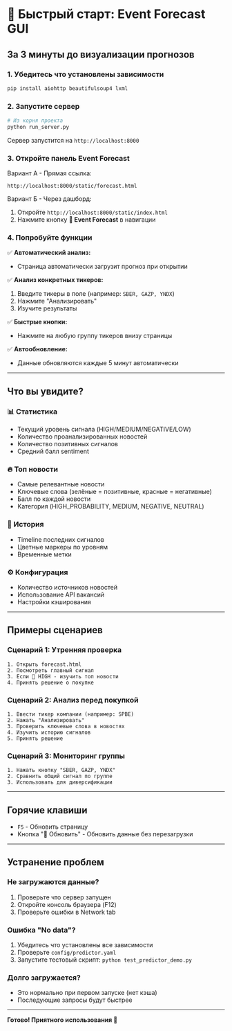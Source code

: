 # 🚀 Быстрый старт: Event Forecast GUI

## За 3 минуты до визуализации прогнозов

### 1. Убедитесь что установлены зависимости

```bash
pip install aiohttp beautifulsoup4 lxml
```

### 2. Запустите сервер

```bash
# Из корня проекта
python run_server.py
```

Сервер запустится на `http://localhost:8000`

### 3. Откройте панель Event Forecast

Вариант А - Прямая ссылка:
```
http://localhost:8000/static/forecast.html
```

Вариант Б - Через дашборд:
1. Откройте `http://localhost:8000/static/index.html`
2. Нажмите кнопку **🔮 Event Forecast** в навигации

### 4. Попробуйте функции

✅ **Автоматический анализ:**
- Страница автоматически загрузит прогноз при открытии

✅ **Анализ конкретных тикеров:**
1. Введите тикеры в поле (например: `SBER, GAZP, YNDX`)
2. Нажмите "Анализировать"
3. Изучите результаты

✅ **Быстрые кнопки:**
- Нажмите на любую группу тикеров внизу страницы

✅ **Автообновление:**
- Данные обновляются каждые 5 минут автоматически

---

## Что вы увидите?

### 📊 Статистика
- Текущий уровень сигнала (HIGH/MEDIUM/NEGATIVE/LOW)
- Количество проанализированных новостей
- Количество позитивных сигналов
- Средний балл sentiment

### 🔥 Топ новости
- Самые релевантные новости
- Ключевые слова (зелёные = позитивные, красные = негативные)
- Балл по каждой новости
- Категория (HIGH_PROBABILITY, MEDIUM, NEGATIVE, NEUTRAL)

### 📜 История
- Timeline последних сигналов
- Цветные маркеры по уровням
- Временные метки

### ⚙️ Конфигурация
- Количество источников новостей
- Использование API вакансий
- Настройки кэширования

---

## Примеры сценариев

### Сценарий 1: Утренняя проверка
```
1. Открыть forecast.html
2. Посмотреть главный сигнал
3. Если 🚀 HIGH - изучить топ новости
4. Принять решение о покупке
```

### Сценарий 2: Анализ перед покупкой
```
1. Ввести тикер компании (например: SPBE)
2. Нажать "Анализировать"
3. Проверить ключевые слова в новостях
4. Изучить историю сигналов
5. Принять решение
```

### Сценарий 3: Мониторинг группы
```
1. Нажать кнопку "SBER, GAZP, YNDX"
2. Сравнить общий сигнал по группе
3. Использовать для диверсификации
```

---

## Горячие клавиши

- `F5` - Обновить страницу
- Кнопка "🔄 Обновить" - Обновить данные без перезагрузки

---

## Устранение проблем

### Не загружаются данные?
1. Проверьте что сервер запущен
2. Откройте консоль браузера (F12)
3. Проверьте ошибки в Network tab

### Ошибка "No data"?
1. Убедитесь что установлены все зависимости
2. Проверьте `config/predictor.yaml`
3. Запустите тестовый скрипт: `python test_predictor_demo.py`

### Долго загружается?
- Это нормально при первом запуске (нет кэша)
- Последующие запросы будут быстрее

---

**Готово! Приятного использования 🎉**

